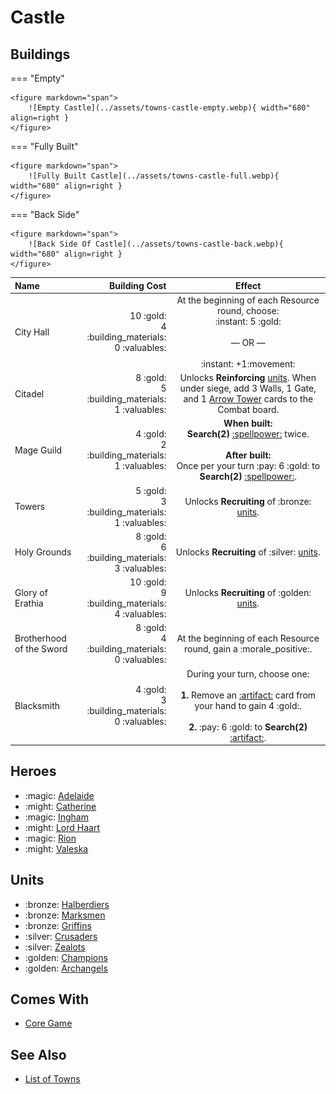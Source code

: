 # Castle

## Buildings

=== "Empty"

    <figure markdown="span">
        ![Empty Castle](../assets/towns-castle-empty.webp){ width="680" align=right }
    </figure>

=== "Fully Built"

    <figure markdown="span">
        ![Fully Built Castle](../assets/towns-castle-full.webp){ width="680" align=right }
    </figure>

=== "Back Side"

    <figure markdown="span">
        ![Back Side Of Castle](../assets/towns-castle-back.webp){ width="680" align=right }
    </figure>

| Name | Building Cost | Effect |
| :--- | ---: | :---: |
| City Hall | 10 :gold:<br>4 :building_materials:<br>0 :valuables: | At the beginning of each Resource round, choose:<br>:instant: 5 :gold:<br><br>— OR —<br><br>:instant: +1:movement: |
| Citadel | 8 :gold:<br>5 :building_materials:<br>1 :valuables: | Unlocks **Reinforcing** [units](#units). When under siege, add 3 Walls, 1 Gate, and 1 [Arrow Tower](../units/arrow_tower.md) cards to the Combat board. |
| Mage Guild | 4 :gold:<br>2 :building_materials:<br>1 :valuables: | **When built:**<br>**Search(2)** [:spellpower:](../spells/index.md) twice.<br><br>**After built:**<br>Once per your turn :pay: 6 :gold: to **Search(2)** [:spellpower:](../spells/index.md). |
| Towers | 5 :gold:<br>3 :building_materials:<br>1 :valuables: | Unlocks **Recruiting** of :bronze: [units](#units). |
| Holy Grounds | 8 :gold:<br>6 :building_materials:<br>3 :valuables: | Unlocks **Recruiting** of :silver: [units](#units). |
| Glory of Erathia | 10 :gold:<br>9 :building_materials:<br>4 :valuables: | Unlocks **Recruiting** of :golden: [units](#units). |
| Brotherhood of the Sword | 8 :gold:<br>4 :building_materials:<br>0 :valuables: | At the beginning of each Resource round, gain a :morale_positive:. |
| Blacksmith | 4 :gold:<br>3 :building_materials:<br>0 :valuables: | During your turn, choose one:<br><br>**1.** Remove an [:artifact:](../artifacts/index.md) card from your hand to gain 4 :gold:.<br><br>**2.** :pay: 6 :gold: to **Search(2)** [:artifact:](../artifacts/index.md). |


## Heroes

- :magic: [Adelaide](../heroes/adelaide.md)
- :might: [Catherine](../heroes/catherine.md)
- :magic: [Ingham](../heroes/ingham.md)
- :might: [Lord Haart](../heroes/lord_haart_castle.md)
- :magic: [Rion](../heroes/rion.md)
- :might: [Valeska](../heroes/valeska.md)


## Units

- :bronze: [Halberdiers](../units/halberdiers.md)
- :bronze: [Marksmen](../units/marksmen.md)
- :bronze: [Griffins](../units/griffins.md)
- :silver: [Crusaders](../units/crusaders.md)
- :silver: [Zealots](../units/zealots.md)
- :golden: [Champions](../units/champions.md)
- :golden: [Archangels](../units/archangels.md)


## Comes With

- [Core Game](../content.md)


## See Also

- [List of Towns](../towns/index.md)